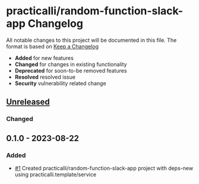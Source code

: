 # practicalli/random-function-slack-app Changelog

All notable changes to this project will be documented in this file.
The format is based on [Keep a Changelog](https://keepachangelog.com/en/1.0.0/)

* **Added** for new features
* **Changed** for changes in existing functionality
* **Deprecated** for soon-to-be removed features
* **Resolved** resolved issue
* **Security** vulnerability related change

## [Unreleased]

### Changed

## 0.1.0 - 2023-08-22

### Added

* [#1](https://github.com/practicalli/clojure/issues/1) Created practicalli/random-function-slack-app project with deps-new using practicalli.template/service

[Unreleased]: https://github.com/practicalli/random-function-slack-app/compare/0.1.1...HEAD

